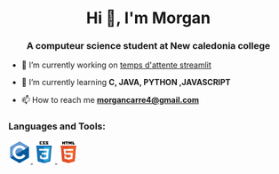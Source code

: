 <h1 align="center">Hi 👋, I'm Morgan</h1>
<h3 align="center">A computeur science student at New caledonia college</h3>

- 🔭 I’m currently working on [temps d'attente streamlit](https://github.com/adriens/temps-attente-streamlit/)

- 🌱 I’m currently learning **C, JAVA, PYTHON ,JAVASCRIPT**

- 📫 How to reach me **morgancarre4@gmail.com**

<h3 align="left">Languages and Tools:</h3>
<p align="left"> <a href="https://www.cprogramming.com/" target="_blank" rel="noreferrer"> <img src="https://raw.githubusercontent.com/devicons/devicon/master/icons/c/c-original.svg" alt="c" width="40" height="40"/> </a> <a href="https://www.w3schools.com/css/" target="_blank" rel="noreferrer"> <img src="https://raw.githubusercontent.com/devicons/devicon/master/icons/css3/css3-original-wordmark.svg" alt="css3" width="40" height="40"/> </a> <a href="https://www.w3.org/html/" target="_blank" rel="noreferrer"> <img src="https://raw.githubusercontent.com/devicons/devicon/master/icons/html5/html5-original-wordmark.svg" alt="html5" width="40" height="40"/> </a> </p>
